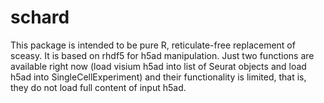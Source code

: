 # schard
This package is intended to be pure R, reticulate-free replacement of sceasy. It is based on rhdf5 for h5ad manipulation. Just two functions are available right now (load visium h5ad into list of Seurat objects and load h5ad into SingleCellExperiment) and their functionality is limited, that is, they do not load full content of input h5ad.
